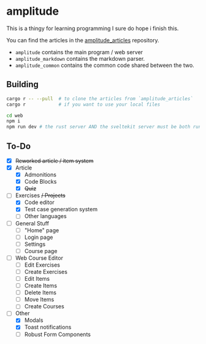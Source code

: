 # amplitude

This is a thingy for learning programming I sure do hope i finish this.

You can find the articles in the [amplitude_articles] repository.

 - `amplitude` contains the main program / web server
 - `amplitude_markdown` contains the markdown parser.
 - `amplitude_common` contains the common code shared between the two.

## Building

```bash
cargo r -- --pull  # to clone the articles from `amplitude_articles`
cargo r            # if you want to use your local files

cd web
npm i
npm run dev # the rust server AND the sveltekit server must be both running
```

## To-Do

 - [x] ~~Reworked article / item system~~
 - [x] Article
   - [x] Admonitions
   - [x] Code Blocks
   - [x] ~~Quiz~~
 - [ ] Exercises ~~/ Projects~~
   - [x] Code editor
   - [x] Test case generation system
   - [ ] Other languages
 - [ ] General Stuff 
   - [ ] "Home" page
   - [ ] Login page
   - [ ] Settings
   - [ ] Course page
 - [ ] Web Course Editor
   - [ ] Edit Exercises 
   - [ ] Create Exercises
   - [ ] Edit Items
   - [ ] Create Items
   - [ ] Delete Items
   - [ ] Move Items
   - [ ] Create Courses
 - [ ] Other
   - [x] Modals
   - [x] Toast notifications
   - [ ] Robust Form Components

[amplitude_articles]: https://github.com/rcsc/amplitude_articles.git